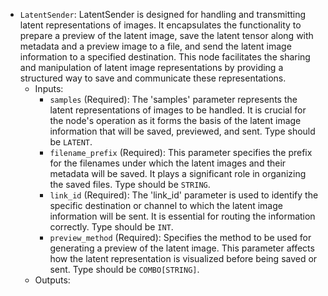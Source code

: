 - `LatentSender`: LatentSender is designed for handling and transmitting latent representations of images. It encapsulates the functionality to prepare a preview of the latent image, save the latent tensor along with metadata and a preview image to a file, and send the latent image information to a specified destination. This node facilitates the sharing and manipulation of latent image representations by providing a structured way to save and communicate these representations.
    - Inputs:
        - `samples` (Required): The 'samples' parameter represents the latent representations of images to be handled. It is crucial for the node's operation as it forms the basis of the latent image information that will be saved, previewed, and sent. Type should be `LATENT`.
        - `filename_prefix` (Required): This parameter specifies the prefix for the filenames under which the latent images and their metadata will be saved. It plays a significant role in organizing the saved files. Type should be `STRING`.
        - `link_id` (Required): The 'link_id' parameter is used to identify the specific destination or channel to which the latent image information will be sent. It is essential for routing the information correctly. Type should be `INT`.
        - `preview_method` (Required): Specifies the method to be used for generating a preview of the latent image. This parameter affects how the latent representation is visualized before being saved or sent. Type should be `COMBO[STRING]`.
    - Outputs:
